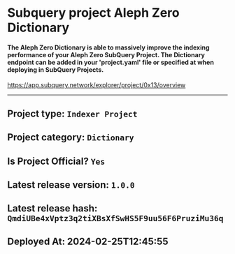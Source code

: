 # Subquery project Aleph Zero Dictionary
####  The Aleph Zero Dictionary is able to massively improve the indexing performance of your Aleph Zero SubQuery Project. The Dictionary endpoint can be added in your 'project.yaml' file or specified at when deploying in SubQuery Projects.

https://app.subquery.network/explorer/project/0x13/overview
____

## Project type: `Indexer Project`

## Project category: `Dictionary`

## Is Project Official? `Yes`

## Latest release version: `1.0.0`

## Latest release hash: `QmdiUBe4xVptz3q2tiXBsXfSwHS5F9uu56F6PruziMu36q`

## Deployed At: 2024-02-25T12:45:55